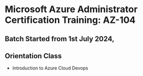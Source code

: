  # Microsoft Azure Administrator Certification Training: AZ-104

 ## Batch Started from 1st July 2024,

 ## Orientation Class
 * Introduction to Azure Cloud Devops
